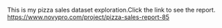 This is my pizza sales dataset exploration.Click the link to see the report.
https://www.novypro.com/project/pizza-sales-report-85
